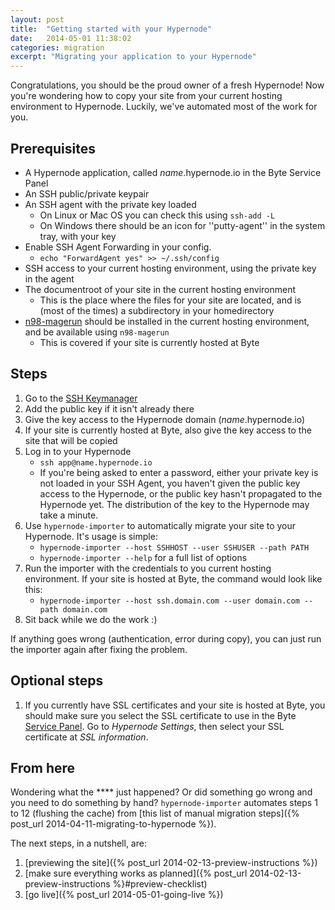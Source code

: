 ```yaml
---
layout: post
title:  "Getting started with your Hypernode"
date:   2014-05-01 11:38:02
categories: migration
excerpt: "Migrating your application to your Hypernode"
---
```


Congratulations, you should be the proud owner of a fresh Hypernode! Now you're wondering how to copy your site from your current hosting environment to Hypernode. Luckily, we've automated most of the work for you.

## Prerequisites
* A Hypernode application, called _name_.hypernode.io in the Byte Service Panel
* An SSH public/private keypair
* An SSH agent with the private key loaded
    * On Linux or Mac OS you can check this using `ssh-add -L`
    * On Windows there should be an icon for ''putty-agent'' in the system tray, with your key
* Enable SSH Agent Forwarding in your config.
    * `echo "ForwardAgent yes" >> ~/.ssh/config`
* SSH access to your current hosting environment, using the private key in the agent
* The documentroot of your site in the current hosting environment
    * This is the place where the files for your site are located, and is (most of the times) a subdirectory in your homedirectory
* [n98-magerun](http://magerun.net/installation/) should be installed in the current hosting environment, and be available using `n98-magerun`
    * This is covered if your site is currently hosted at Byte

## Steps
1. Go to the [SSH Keymanager](https://service.byte.nl/sshkeymanager/)
1. Add the public key if it isn't already there
1. Give the key access to the Hypernode domain (_name_.hypernode.io)
1. If your site is currently hosted at Byte, also give the key access to the site that will be copied
1. Log in to your Hypernode
    * `ssh app@name.hypernode.io`
    * If you're being asked to enter a password, either your private key is not loaded in your SSH Agent, you haven't given the public key access to the Hypernode, or the public key hasn't propagated to the Hypernode yet. The distribution of the key to the Hypernode may take a minute.
1. Use `hypernode-importer` to automatically migrate your site to your Hypernode. It's usage is simple:
    * `hypernode-importer --host SSHHOST --user SSHUSER --path PATH`
    * `hypernode-importer --help` for a full list of options
1. Run the importer with the credentials to you current hosting environment. If your site is hosted at Byte, the command would look like this:
    * `hypernode-importer --host ssh.domain.com --user domain.com --path domain.com`
1. Sit back while we do the work :)

If anything goes wrong (authentication, error during copy), you can just run the importer again after fixing the problem.

## Optional steps
1. If you currently have SSL certificates and your site is hosted at Byte, you should make sure you select the SSL certificate to use in the Byte [Service Panel](https://service.byte.nl/). Go to _Hypernode Settings_, then select your SSL certificate at _SSL information_.

## From here
Wondering what the **** just happened? Or did something go wrong and you need to do something by hand? `hypernode-importer` automates steps 1 to 12 (flushing the  cache) from [this list of manual migration steps]({% post_url 2014-04-11-migrating-to-hypernode %}).

The next steps, in a nutshell, are:

1. [previewing the site]({% post_url 2014-02-13-preview-instructions %})
1. [make sure everything works as planned]({% post_url 2014-02-13-preview-instructions %}#preview-checklist)
1. [go live]({% post_url 2014-05-01-going-live %})
